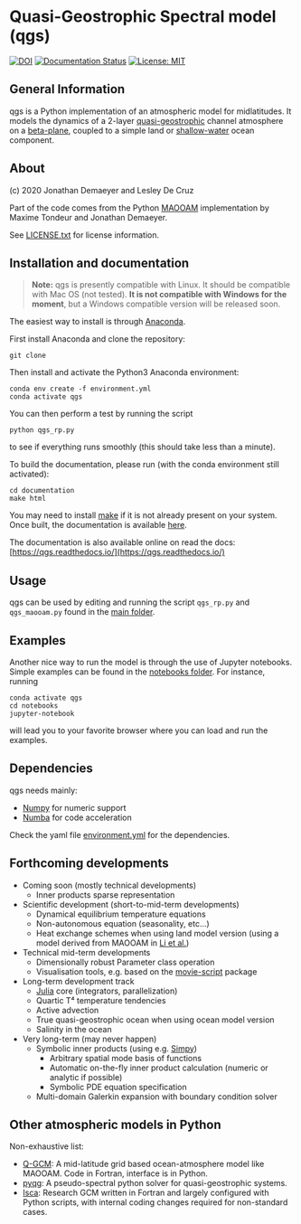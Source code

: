 
Quasi-Geostrophic Spectral model (qgs)
======================================

[![DOI](https://zenodo.org/badge/246609584.svg)](https://zenodo.org/badge/latestdoi/246609584)
[![Documentation Status](https://readthedocs.org/projects/qgs/badge/?version=latest)](https://qgs.readthedocs.io/en/latest/?badge=latest)
[![License: MIT](https://img.shields.io/badge/License-MIT-yellow.svg)](https://opensource.org/licenses/MIT)

General Information
-------------------

qgs is a Python implementation of an atmospheric model for midlatitudes.  It models the dynamics of
a 2-layer [quasi-geostrophic](https://en.wikipedia.org/wiki/Quasi-geostrophic_equations) channel
atmosphere on a [beta-plane](https://en.wikipedia.org/wiki/Beta_plane), coupled to a simple land or
[shallow-water](https://en.wikipedia.org/wiki/Shallow_water_equations) ocean component. 

About
-----

(c) 2020 Jonathan Demaeyer and Lesley De Cruz

Part of the code comes from the Python [MAOOAM](https://github.com/Climdyn/MAOOAM) implementation by Maxime Tondeur and Jonathan Demaeyer.

See [LICENSE.txt](./LICENSE.txt) for license information.

Installation and documentation
------------------------------

> **__Note:__** qgs is presently compatible with Linux. It should be compatible with Mac OS (not tested).
> **It is not compatible with Windows for the moment**, but a Windows compatible version will be released soon.

The easiest way to install is through [Anaconda](https://www.anaconda.com/).

First install Anaconda and clone the repository:

    git clone 

Then install and activate the Python3 Anaconda environment:

    conda env create -f environment.yml
    conda activate qgs

You can then perform a test by running the script

    python qgs_rp.py
    
to see if everything runs smoothly (this should take less than a minute).

To build the documentation, please run (with the conda environment still activated):

    cd documentation
    make html

You may need to install [make](https://www.gnu.org/software/make/) if it is not already present on your system.
Once built, the documentation is available [here](./documentation/build/html/index.html).

The documentation is also available online on read the docs: [https://qgs.readthedocs.io/](https://qgs.readthedocs.io/)

Usage
-----

qgs can be used by editing and running the script `qgs_rp.py` and `qgs_maooam.py` found in the [main folder](./).


Examples
--------

Another nice way to run the model is through the use of Jupyter notebooks. 
Simple examples can be found in the [notebooks folder](./notebooks).
For instance, running 

    conda activate qgs
    cd notebooks
    jupyter-notebook
    
will lead you to your favorite browser where you can load and run the examples.

Dependencies
------------

qgs needs mainly:

   * [Numpy](https://numpy.org/) for numeric support
   * [Numba](https://numba.pydata.org/) for code acceleration
   
Check the yaml file [environment.yml](./environment.yml) for the dependencies.

Forthcoming developments
------------------------

* Coming soon (mostly technical developments)
    + Inner products sparse representation 
* Scientific development (short-to-mid-term developments)
    + Dynamical equilibrium temperature equations
    + Non-autonomous equation (seasonality, etc...)
    + Heat exchange schemes when using land model version 
      (using a model derived from MAOOAM in [Li et al.](https://doi.org/10.1007/s13351-018-8012-y))
* Technical mid-term developments
    + Dimensionally robust Parameter class operation
    + Visualisation tools, e.g. based on the [movie-script](https://github.com/jodemaey/movie-script) package
* Long-term development track
    + [Julia](https://julialang.org/) core (integrators, parallelization)
    + Quartic T⁴ temperature tendencies
    + Active advection
    + True quasi-geostrophic ocean when using ocean model version
    + Salinity in the ocean
* Very long-term (may never happen)
    + Symbolic inner products (using e.g. [Simpy](https://www.sympy.org/))
        - Arbitrary spatial mode basis of functions
        - Automatic on-the-fly inner product calculation (numeric or analytic if possible)
        - Symbolic PDE equation specification
    + Multi-domain Galerkin expansion with boundary condition solver

Other atmospheric models in Python
----------------------------------

Non-exhaustive list:

* [Q-GCM](http://q-gcm.org/): A mid-latitude grid based ocean-atmosphere model like MAOOAM. Code in Fortran,
                                interface is in Python.
* [pyqg](https://github.com/pyqg/pyqg): A pseudo-spectral python solver for quasi-geostrophic systems.
* [Isca](https://execlim.github.io/IscaWebsite/index.html): Research GCM written in Fortran and largely
            configured with Python scripts, with internal coding changes required for non-standard cases.
            
            
